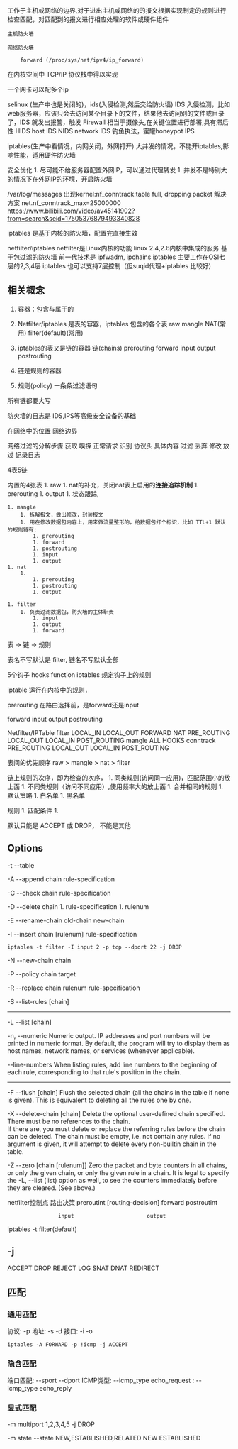 工作于主机或网络的边界,对于进出主机或网络的的报文根据实现制定的规则进行检查匹配，对匹配到的报文进行相应处理的软件或硬件组件

    主机防火墙

    网络防火墙

        forward (/proc/sys/net/ipv4/ip_forward)


在内核空间中 TCP/IP 协议栈中得以实现

一个网卡可以配多个ip

selinux (生产中也是关闭的)，ids(入侵检测,然后交给防火墙)
    IDS 入侵检测，比如web服务器，应该只会去访问某个目录下的文件，结果他去访问别的文件或目录了，IDS 就发出报警，触发 Firewall
        相当于摄像头,在关键位置进行部署,具有滞后性
        HIDS host IDS
        NIDS network IDS
    钓鱼执法，蜜罐honeypot
IPS

iptables(生产中看情况，内网关闭，外网打开)
    大并发的情况，不能开iptables,影响性能，适用硬件防火墙

安全优化
    1. 尽可能不给服务器配置外网IP，可以通过代理转发
    1. 并发不是特别大的情况下在外网IP的环境，开启防火墙

/var/log/messages 出现kernel:nf_conntrack:table full, dropping packet 解决方案
    net.nf_conntrack_max=25000000
    https://www.bilibili.com/video/av45141902?from=search&seid=17505376879493340828


iptables 是基于内核的防火墙，配置完直接生效

netfilter/iptables
    netfilter是Linux内核的功能
    linux 2.4,2.6内核中集成的服务
    基于包过滤的防火墙
    前一代技术是 ipfwadm, ipchains 
    iptables 主要工作在OSI七层的2,3,4层
    iptables 也可以支持7层控制（但suqid代理+iptables 比较好)


## 相关概念

1. 容器：包含与属于的
1. Netfilter/iptables 是表的容器，iptables 包含的各个表
    raw
    mangle
    NAT(常用)
    filter(default)(常用)
        

1. iptables的表又是链的容器
    链(chains)
        prerouting
        forward
        input
        output
        postrouting

1. 链是规则的容器
1. 规则(policy)
    一条条过滤语句

所有链都要大写

防火墙的日志是 IDS,IPS等高级安全设备的基础

在网络中的位置
    网络边界

网络过滤的分解步骤
    获取
        嗅探
        正常请求
    识别
        协议头
        具体内容
    过滤
        丢弃
        修改
        放过
        记录日志

4表5链

内置的4张表
    1. raw
        1. nat的补充，关闭nat表上启用的**连接追踪机制**
        1. prerouting
        1. output
        1. 状态跟踪,

    1. mangle
        1. 拆解报文，做出修改，封装报文
        1. 用在修改数据包内容上，用来做流量整形的，给数据包打个标识，比如 TTL+1 默认的规则链有: 
            1. prerouting
            1. forward
            1. postrouting
            1. input
            1. output
    1. nat
        1. 
            1. prerouting
            1. postrouting
            1. output

    1. filter
        1. 负责过滤数据包，防火墙的主体职责
            1. input
            1. output
            1. forward

表 -> 链 -> 规则


表名不写默认是 filter, 链名不写默认全部


5个钩子
hooks function
iptables 规定钩子上的规则

iptable 运行在内核中的规则，

prerouting
    在路由选择前，是forward还是input
    
forward
input
output
postrouting





Netfilter/IPTable
    filter
        LOCAL_IN
        LOCAL_OUT
        FORWARD
    NAT
        PRE_ROUTING
        LOCAL_OUT
        LOCAL_IN
        POST_ROUTING
    mangle
        ALL HOOKS
    conntrack
        PRE_ROUTING
        LOCAL_OUT
        LOCAL_IN
        POST_ROUTING


表间的优先顺序
    raw > mangle > nat > filter

链上规则的次序，即为检查的次序，
    1. 同类规则(访问同一应用)，匹配范围小的放上面
    1. 不同类规则（访问不同应用）,使用频率大的放上面
    1. 合并相同的规则
    1. 默认策略
        1. 白名单
        1. 黑名单

规则
    1. 匹配条件
    1. 


默认只能是 ACCEPT 或 DROP， 不能是其他


## Options

-t --table

-A --append chain rule-specification

-C --check chain rule-specification

-D --delete chain 
    1. rule-specification
    1. rulenum

-E --rename-chain old-chain new-chain

-I --insert chain [rulenum] rule-specification

    iptables -t filter -I input 2 -p tcp --dport 22 -j DROP

-N --new-chain chain

-P --policy chain target

-R --replace chain rulenum rule-specification

-S --list-rules [chain]

---

-L --list [chain]

-n, --numeric
    Numeric output.  IP addresses and port numbers will be printed in numeric format.  By default, the program will try to display them 
    as host names, network names, or services (whenever applicable).

--line-numbers
    When listing rules, add line numbers to the beginning of each rule, corresponding to that rule's position in the chain.



---

-F --flush [chain]
    Flush the selected chain (all the chains in the table if none is given).  This is equivalent to deleting all the rules one by one.


-X --delete-chain [chain]
    Delete  the optional user-defined chain specified.  There must be no references to the chain.  
    If there are, you must delete or replace the referring rules before the chain can be deleted.  The chain must be empty,
    i.e. not contain any rules.  If no argument is given, it will attempt to delete every non-builtin chain in the table.


-Z --zero [chain [rulenum]]
   Zero the packet and byte counters in all chains, or only the given chain, or only the given rule in a chain. 
    It is legal to specify the -L, --list (list) option as well, to see the counters immediately before  they
    are cleared. (See above.)




netfilter控制点
                    路由决策
    preroutint    [routing-decision]  forward     postroutint

                    input                       output





iptables -t filter(default)


## -j 

ACCEPT
DROP
REJECT
LOG
SNAT
DNAT
REDIRECT




## 匹配

### 通用匹配

协议: -p
地址: -s  -d
接口: -i  -o

    iptables -A FORWARD -p !icmp -j ACCEPT

### 隐含匹配

端口匹配: --sport   --dport
ICMP类型: --icmp_type echo_request
        : --icmp_type echo_reply


### 显式匹配

-m multiport 1,2,3,4,5 -j DROP

-m state --state NEW,ESTABLISHED,RELATED
    NEW
    ESTABLISHED
